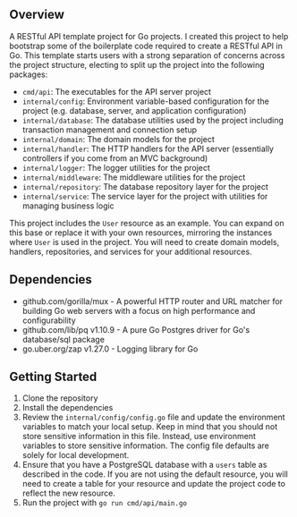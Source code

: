 ## Overview

A RESTful API template project for Go projects. I created this project to help bootstrap some of the boilerplate code required to create a RESTful API in Go. This template starts users with a strong separation of concerns across the project structure, electing to split up the project into the following packages:

- `cmd/api`: The executables for the API server project
- `internal/config`: Environment variable-based configuration for the project (e.g. database, server, and application configuration)
- `internal/database`: The database utilities used by the project including transaction management and connection setup
- `internal/domain`: The domain models for the project
- `internal/handler`: The HTTP handlers for the API server (essentially controllers if you come from an MVC background)
- `internal/logger`: The logger utilities for the project
- `internal/middleware`: The middleware utilities for the project
- `internal/repository`: The database repository layer for the project 
- `internal/service`: The service layer for the project with utilities for managing business logic

This project includes the `User` resource as an example. You can expand on this base or replace it with your own resources, mirroring the instances where `User` is used in the project. You will need to create domain models, handlers, repositories, and services for your additional resources.

## Dependencies

* github.com/gorilla/mux - A powerful HTTP router and URL matcher for building Go web servers with a focus on high performance and configurability
* github.com/lib/pq v1.10.9 - A pure Go Postgres driver for Go's database/sql package
* go.uber.org/zap v1.27.0 - Logging library for Go

## Getting Started

1. Clone the repository
2. Install the dependencies
3. Review the `internal/config/config.go` file and update the environment variables to match your local setup. Keep in mind that you should not store sensitive information in this file. Instead, use environment variables to store sensitive information. The config file defaults are solely for local development.
4. Ensure that you have a PostgreSQL database with a `users` table as described in the code. If you are not using the default resource, you will need to create a table for your resource and update the project code to reflect the new resource.
5. Run the project with `go run cmd/api/main.go`